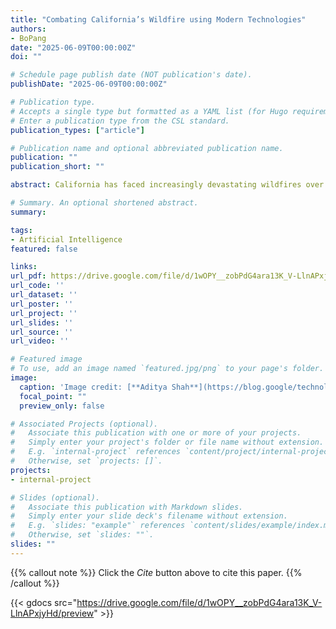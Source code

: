 ```yaml
---
title: "Combating California’s Wildfire using Modern Technologies"
authors:
- BoPang
date: "2025-06-09T00:00:00Z"
doi: ""

# Schedule page publish date (NOT publication's date).
publishDate: "2025-06-09T00:00:00Z"

# Publication type.
# Accepts a single type but formatted as a YAML list (for Hugo requirements).
# Enter a publication type from the CSL standard.
publication_types: ["article"]

# Publication name and optional abbreviated publication name.
publication: ""
publication_short: ""

abstract: California has faced increasingly devastating wildfires over the past two decades, with 2018 alone seeing nearly 1.8 million acres of land burned and billions of dollars in damages. As climate conditions worsen, traditional fire prevention and response methods are proving insufficient. This paper explores the role of emerging technologies in preventing, detecting, and responding to wildfires in California. Key innovations include wireless sensor networks that monitor environmental conditions such as carbon dioxide levels, temperature, and humidity to predict fire risks. Additionally, replacing overhead power lines—identified as a major ignition source—with underground or road-embedded alternatives is examined as a proactive solution. Early detection strategies are also discussed, particularly the use of drones equipped with infrared imaging and fire-detecting software to monitor vast areas in real-time. The integration of social media and mobile applications for civilian communication and emergency response coordination is proposed to enhance public engagement and situational awareness. By harnessing California’s technological infrastructure, especially the innovation power of Silicon Valley, these modern solutions present a feasible and necessary path forward in mitigating the catastrophic impact of wildfires. The paper concludes that gradual implementation of these technologies, alongside public education and regulatory support, is vital for sustainable wildfire management.

# Summary. An optional shortened abstract.
summary: 

tags:
- Artificial Intelligence
featured: false

links:
url_pdf: https://drive.google.com/file/d/1wOPY__zobPdG4ara13K_V-LlnAPxjyHd/view?usp=sharing
url_code: ''
url_dataset: ''
url_poster: ''
url_project: ''
url_slides: ''
url_source: ''
url_video: ''

# Featured image
# To use, add an image named `featured.jpg/png` to your page's folder. 
image:
  caption: 'Image credit: [**Aditya Shah**](https://blog.google/technology/ai/fighting-fire-machine-learning-two-students-use-tensorflow-predict-wildfires/)'
  focal_point: ""
  preview_only: false

# Associated Projects (optional).
#   Associate this publication with one or more of your projects.
#   Simply enter your project's folder or file name without extension.
#   E.g. `internal-project` references `content/project/internal-project/index.md`.
#   Otherwise, set `projects: []`.
projects:
- internal-project

# Slides (optional).
#   Associate this publication with Markdown slides.
#   Simply enter your slide deck's filename without extension.
#   E.g. `slides: "example"` references `content/slides/example/index.md`.
#   Otherwise, set `slides: ""`.
slides: ""
---
```


{{% callout note %}}
Click the *Cite* button above to cite this paper.
{{% /callout %}}

{{< gdocs src="https://drive.google.com/file/d/1wOPY__zobPdG4ara13K_V-LlnAPxjyHd/preview" >}}
